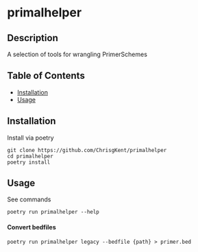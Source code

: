 # primalhelper

## Description

A selection of tools for wrangling PrimerSchemes

## Table of Contents

- [Installation](#installation)
- [Usage](#usage)


## Installation

Install via poetry

```
git clone https://github.com/ChrisgKent/primalhelper
cd primalhelper 
poetry install
```

## Usage


See commands

```poetry run primalhelper --help```

#### Convert bedfiles

```poetry run primalhelper legacy --bedfile {path} > primer.bed```



